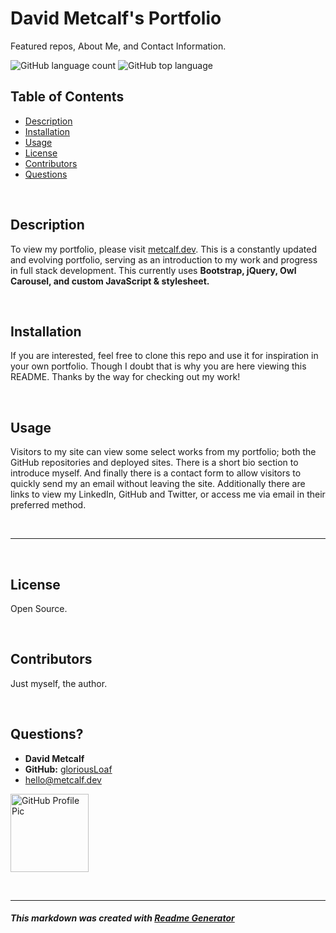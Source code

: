 
# David Metcalf's Portfolio
Featured repos, About Me, and Contact Information.

![GitHub language count](https://img.shields.io/github/languages/count/gloriousLoaf/gloriousLoaf.github.io)
![GitHub top language](https://img.shields.io/github/languages/top/gloriousLoaf/gloriousLoaf.github.io)

## Table of Contents
* [Description](#-description)
* [Installation](#-installation)
* [Usage](#-usage)
* [License](#-license)
* [Contributors](#-contributors)
* [Questions](#-questions)
<p>&nbsp;</p>

## Description
To view my portfolio, please visit [metcalf.dev](https://metcalf.dev).
This is a constantly updated and evolving portfolio, serving as an introduction to my work and progress in full stack development. This currently uses **Bootstrap, jQuery, Owl Carousel, and custom JavaScript & stylesheet.**
<p>&nbsp;</p>

## Installation
If you are interested, feel free to clone this repo and use it for inspiration in your own portfolio. Though I doubt that is why you are here viewing this README. Thanks by the way for checking out my work!
<p>&nbsp;</p>

## Usage
Visitors to my site can view some select works from my portfolio; both the GitHub repositories and deployed sites. There is a short bio section to introduce myself. And finally there is a contact form to allow visitors to quickly send my an email without leaving the site. Additionally there are links to view my LinkedIn, GitHub and Twitter, or access me via email in their preferred method.
<p>&nbsp;</p>

---
<p>&nbsp;</p>

## License
Open Source.
<p>&nbsp;</p>

## Contributors
Just myself, the author.
<p>&nbsp;</p>

## Questions?
  * **David Metcalf**
  * **GitHub:** [gloriousLoaf](https://github.com/gloriousLoaf)
  * <hello@metcalf.dev>

<img src="https://github.com/gloriousLoaf.png" alt="GitHub Profile Pic" width="125" height="125">
<p>&nbsp;</p>

---

##### This markdown was created with [Readme Generator](https://github.com/gloriousLoaf/Readme-Generator)
